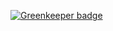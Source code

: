 

[![Greenkeeper badge](https://badges.greenkeeper.io/syzer/2018-fintech-games-regex-solver.svg)](https://greenkeeper.io/)